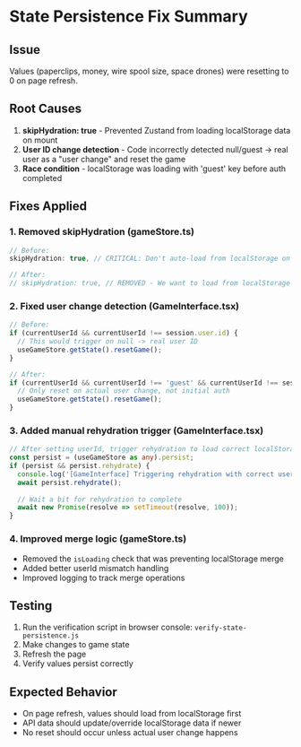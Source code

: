 # State Persistence Fix Summary

## Issue
Values (paperclips, money, wire spool size, space drones) were resetting to 0 on page refresh.

## Root Causes
1. **skipHydration: true** - Prevented Zustand from loading localStorage data on mount
2. **User ID change detection** - Code incorrectly detected null/guest -> real user as a "user change" and reset the game
3. **Race condition** - localStorage was loading with 'guest' key before auth completed

## Fixes Applied

### 1. Removed skipHydration (gameStore.ts)
```typescript
// Before:
skipHydration: true, // CRITICAL: Don't auto-load from localStorage on mount

// After:
// skipHydration: true, // REMOVED - We want to load from localStorage
```

### 2. Fixed user change detection (GameInterface.tsx)
```typescript
// Before:
if (currentUserId && currentUserId !== session.user.id) {
  // This would trigger on null -> real user ID
  useGameStore.getState().resetGame();
}

// After:
if (currentUserId && currentUserId !== 'guest' && currentUserId !== session.user.id) {
  // Only reset on actual user change, not initial auth
  useGameStore.getState().resetGame();
}
```

### 3. Added manual rehydration trigger (GameInterface.tsx)
```typescript
// After setting userId, trigger rehydration to load correct localStorage data
const persist = (useGameStore as any).persist;
if (persist && persist.rehydrate) {
  console.log('[GameInterface] Triggering rehydration with correct userId');
  await persist.rehydrate();
  
  // Wait a bit for rehydration to complete
  await new Promise(resolve => setTimeout(resolve, 100));
}
```

### 4. Improved merge logic (gameStore.ts)
- Removed the `isLoading` check that was preventing localStorage merge
- Added better userId mismatch handling
- Improved logging to track merge operations

## Testing
1. Run the verification script in browser console: `verify-state-persistence.js`
2. Make changes to game state
3. Refresh the page
4. Verify values persist correctly

## Expected Behavior
- On page refresh, values should load from localStorage first
- API data should update/override localStorage data if newer
- No reset should occur unless actual user change happens